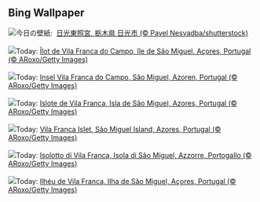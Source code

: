 ## Bing Wallpaper
![](https://www.bing.com/th?id=OHR.NikkoToshoguShrine_JA-JP2939521159_UHD.jpg&w=1000)今日の壁紙: &nbsp;[日光東照宮, 栃木県 日光市 (© Pavel Nesvadba/shutterstock)](https://www.bing.com/th?id=OHR.NikkoToshoguShrine_JA-JP2939521159_UHD.jpg)
<br><br/>
![](https://www.bing.com/th?id=OHR.SanMiguelAzores_FR-FR4225614562_UHD.jpg&w=1000)Today: [Îlot de Vila Franca do Campo, île de São Miguel, Açores, Portugal (© ARoxo/Getty Images)](https://www.bing.com/th?id=OHR.SanMiguelAzores_FR-FR4225614562_UHD.jpg)
<br><br/>
![](https://www.bing.com/th?id=OHR.SanMiguelAzores_DE-DE1015486500_UHD.jpg&w=1000)Today: [Insel Vila Franca do Campo, São Miguel, Azoren, Portugal (© ARoxo/Getty Images)](https://www.bing.com/th?id=OHR.SanMiguelAzores_DE-DE1015486500_UHD.jpg)
<br><br/>
![](https://www.bing.com/th?id=OHR.SanMiguelAzores_ES-ES2993664759_UHD.jpg&w=1000)Today: [Islote de Vila Franca, Isla de São Miguel, Azores, Portugal (© ARoxo/Getty Images)](https://www.bing.com/th?id=OHR.SanMiguelAzores_ES-ES2993664759_UHD.jpg)
<br><br/>
![](https://www.bing.com/th?id=OHR.SanMiguelAzores_EN-GB5976110890_UHD.jpg&w=1000)Today: [Vila Franca Islet, São Miguel Island, Azores, Portugal (© ARoxo/Getty Images)](https://www.bing.com/th?id=OHR.SanMiguelAzores_EN-GB5976110890_UHD.jpg)
<br><br/>
![](https://www.bing.com/th?id=OHR.SanMiguelAzores_IT-IT5812547329_UHD.jpg&w=1000)Today: [Isolotto di Vila Franca, Isola di São Miguel, Azzorre, Portogallo (© ARoxo/Getty Images)](https://www.bing.com/th?id=OHR.SanMiguelAzores_IT-IT5812547329_UHD.jpg)
<br><br/>
![](https://www.bing.com/th?id=OHR.SanMiguelAzores_PT-BR2658684793_UHD.jpg&w=1000)Today: [Ilhéu de Vila Franca, Ilha de São Miguel, Açores, Portugal (© ARoxo/Getty Images)](https://www.bing.com/th?id=OHR.SanMiguelAzores_PT-BR2658684793_UHD.jpg)
<br><br/>
